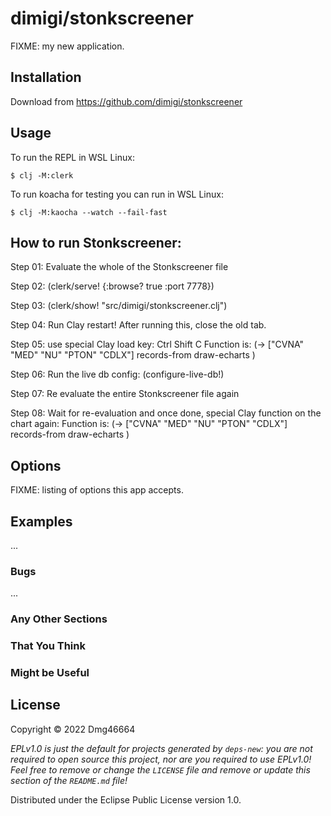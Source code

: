 # dimigi/stonkscreener

FIXME: my new application.

## Installation

Download from https://github.com/dimigi/stonkscreener

## Usage

To run the REPL in WSL Linux:

    $ clj -M:clerk

To run koacha for testing you can run in WSL Linux:

    $ clj -M:kaocha --watch --fail-fast


## How to run Stonkscreener:

Step 01:
Evaluate the whole of the Stonkscreener file

Step 02:
(clerk/serve! {:browse? true
                 :port 7778})
				 
Step 03:
(clerk/show! "src/dimigi/stonkscreener.clj")

Step 04:
Run Clay restart!
After running this, close the old tab.

Step 05:
use special Clay load key:
Ctrl Shift C
Function is:
(-> ["CVNA" "MED" "NU" "PTON" "CDLX"]
    records-from
    draw-echarts
    )
	
Step 06:
Run the live db config:
(configure-live-db!)

Step 07:
Re evaluate the entire Stonkscreener file again

Step 08:
Wait for re-evaluation and once done, special Clay function on the chart again:
Function is:
(-> ["CVNA" "MED" "NU" "PTON" "CDLX"]
    records-from
    draw-echarts
    )

## Options

FIXME: listing of options this app accepts.

## Examples

...

### Bugs

...

### Any Other Sections
### That You Think
### Might be Useful

## License

Copyright © 2022 Dmg46664

_EPLv1.0 is just the default for projects generated by `deps-new`: you are not_
_required to open source this project, nor are you required to use EPLv1.0!_
_Feel free to remove or change the `LICENSE` file and remove or update this_
_section of the `README.md` file!_

Distributed under the Eclipse Public License version 1.0.
